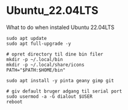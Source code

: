 # Ubuntu_22.04LTS
What to do when instaled Ubuntu 22.04LTS


```
sudo apt update
sudo apt full-upgrade -y
```


```
# opret directory til dine bin filer
mkdir -p ~/.local/bin
mkdir -p ~/.local/share/icons
PATH="$PATH:$HOME/bin"
```


```
sudo apt install -y pinta geany gimp git

```


```
# giv default bruger adgang til serial port
sudo usermod -a -G dialout $USER  
reboot
```



